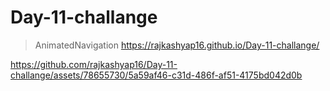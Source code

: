 # Day-11-challange
>AnimatedNavigation
https://rajkashyap16.github.io/Day-11-challange/

https://github.com/rajkashyap16/Day-11-challange/assets/78655730/5a59af46-c31d-486f-af51-4175bd042d0b

